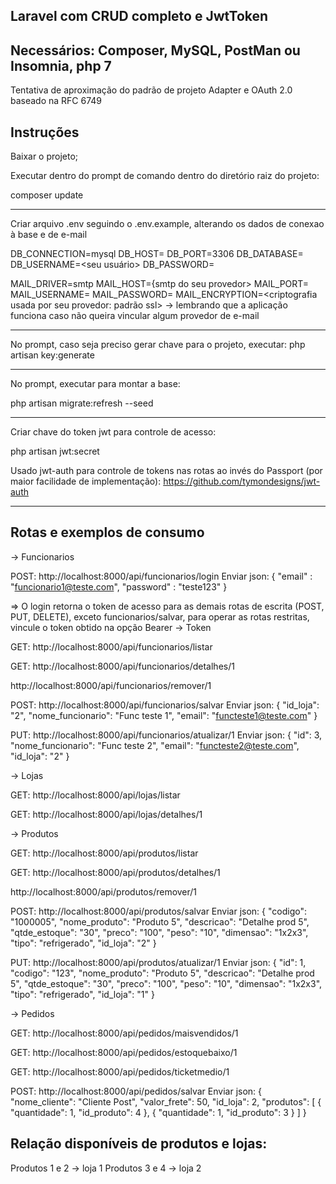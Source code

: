 
## Laravel com CRUD completo e JwtToken

## Necessários: Composer, MySQL, PostMan ou Insomnia, php 7

Tentativa de aproximação do padrão de projeto Adapter e OAuth 2.0 baseado na RFC 6749

## Instruções

Baixar o projeto;

Executar dentro do prompt de comando dentro do diretório raiz do projeto:

composer update

----- ----- ----- 

Criar arquivo .env seguindo o .env.example, alterando os dados de conexao à base e de e-mail

DB_CONNECTION=mysql
DB_HOST=<seu host>
DB_PORT=3306
DB_DATABASE=<sua database>
DB_USERNAME=<seu usuário>
DB_PASSWORD=<sua senha>

MAIL_DRIVER=smtp
MAIL_HOST={smtp do seu provedor>
MAIL_PORT=<porta smtp do seu provedor>
MAIL_USERNAME=<seu e-mail>
MAIL_PASSWORD=<sua senha>
MAIL_ENCRYPTION=<criptografia usada por seu provedor: padrão ssl>
-> lembrando que a aplicação funciona caso não queira vincular algum provedor de e-mail

----- ----- ----- 

No prompt, caso seja preciso gerar chave para o projeto, executar:
php artisan key:generate

----- ----- ----- 

No prompt, executar para montar a base:

php artisan migrate:refresh --seed

----- ----- ----- 

Criar chave do token jwt para controle de acesso:

php artisan jwt:secret

Usado jwt-auth para controle de tokens nas rotas ao invés do Passport (por maior facilidade de implementação):
https://github.com/tymondesigns/jwt-auth


----- ----- ----- 


## Rotas e exemplos de consumo

-> Funcionarios


POST: http://localhost:8000/api/funcionarios/login
Enviar json:
{
  "email" : "funcionario1@teste.com",
  "password" : "teste123"
}

=> O login retorna o token de acesso para as demais rotas de escrita (POST, PUT, DELETE), 
exceto funcionarios/salvar, para operar as rotas restritas, vincule o token obtido na opção Bearer -> Token 

GET: http://localhost:8000/api/funcionarios/listar

GET: http://localhost:8000/api/funcionarios/detalhes/1

http://localhost:8000/api/funcionarios/remover/1

POST: http://localhost:8000/api/funcionarios/salvar
Enviar json:
{
  "id_loja": "2",
  "nome_funcionario": "Func teste 1",
  "email": "functeste1@teste.com"
}

PUT: http://localhost:8000/api/funcionarios/atualizar/1
Enviar json:
{
  "id": 3,
  "nome_funcionario": "Func teste 2",
  "email": "functeste2@teste.com",
  "id_loja": "2"
}


-> Lojas


GET: http://localhost:8000/api/lojas/listar

GET: http://localhost:8000/api/lojas/detalhes/1


-> Produtos


GET: http://localhost:8000/api/produtos/listar

GET: http://localhost:8000/api/produtos/detalhes/1

http://localhost:8000/api/produtos/remover/1

POST: http://localhost:8000/api/produtos/salvar
Enviar json:
{
  "codigo": "1000005",
  "nome_produto": "Produto 5",
  "descricao": "Detalhe prod 5",
  "qtde_estoque": "30",
  "preco": "100",
  "peso": "10",
  "dimensao": "1x2x3",
  "tipo": "refrigerado",
  "id_loja": "2"
}

PUT: http://localhost:8000/api/produtos/atualizar/1
Enviar json:
{
  "id": 1,
  "codigo": "123",
  "nome_produto": "Produto 5",
  "descricao": "Detalhe prod 5",
  "qtde_estoque": "30",
  "preco": "100",
  "peso": "10",
  "dimensao": "1x2x3",
  "tipo": "refrigerado",
  "id_loja": "1"
}


-> Pedidos

GET: http://localhost:8000/api/pedidos/maisvendidos/1

GET: http://localhost:8000/api/pedidos/estoquebaixo/1

GET: http://localhost:8000/api/pedidos/ticketmedio/1

POST: http://localhost:8000/api/pedidos/salvar
Enviar json:
{
  "nome_cliente": "Cliente Post",
  "valor_frete": 50,
  "id_loja": 2,
  "produtos": [
    {
      "quantidade": 1,
      "id_produto": 4
    },
    {
      "quantidade": 1,
      "id_produto": 3
    }
  ]
}

## Relação disponíveis de produtos e lojas:
Produtos 1 e 2 -> loja 1
Produtos 3 e 4 -> loja 2
